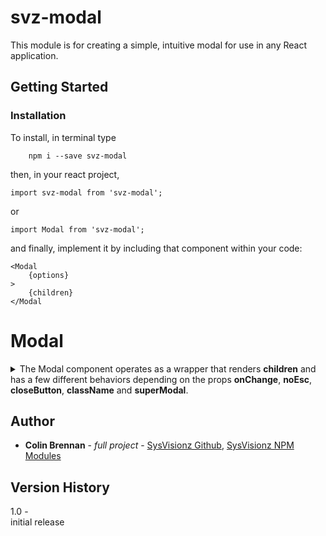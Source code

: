 # svz-modal

This module is for creating a simple, intuitive modal for use in any React application. 

## Getting Started

### Installation
To install, in terminal type

```
	npm i --save svz-modal
```

then, in your react project,

```
import svz-modal from 'svz-modal';
```  

or  

```
import Modal from 'svz-modal';
```  


and finally, implement it by including that component within your code:

```
<Modal
	{options}
>
	{children}
</Modal
```

# Modal
<details><summary>The Modal component operates as a wrapper that renders <strong>children</strong> and has a few different behaviors depending on the props <strong>onChange</strong>, <strong>noEsc</strong>, <strong>closeButton</strong>, <strong>className</strong> and <strong>superModal</strong>.</summary>
<p>

### children
The children of the **Modal** element determine the content of the **Modal** when it is active.

### active
**Type: Boolean**  
If this is true, the **Modal** is visible. If it is false, the **Modal** is not.  

### noEsc
**Type: Boolean**  
Optional variable, if set to **true**, hitting **esc** does not close the **Modal**  

### closeButton
**Type: Boolean** || **String** || **Element**  
Determines if an exit button is in the top right corner of the **Modal**. If this is set to **true**, it renders a small x button. If it is a **String**, it renders that string in a button. If it is an **Element**, it uses that **Element** as the button content instead.

### className
**Type: String** || **Array**  
This can be either a normal **String** or an array containing **String** variables or pairs of [**String**, **Boolean**], where the **Boolean** determines if said **String** is included or disincluded.

### superModal
**Type: Boolean**  
If this is set to true, the **Modal** will have a higher **z-index** than other **Modal** elements.

</p></details>

## Author
* **Colin Brennan** - *full project* - [SysVisionz Github](https://github.com/SysVisionz), [SysVisionz NPM Modules](https://www.npmjs.com/~sysvisionz)

## Version History
1.0 -   
initial release